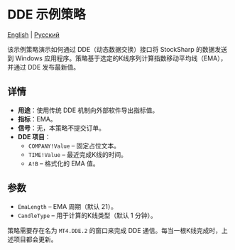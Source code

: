 # DDE 示例策略
[English](README.md) | [Русский](README_ru.md)

该示例策略演示如何通过 DDE（动态数据交换）接口将 StockSharp 的数据发送到 Windows 应用程序。策略基于选定的K线序列计算指数移动平均线（EMA），并通过 DDE 发布最新值。

## 详情

- **用途**：使用传统 DDE 机制向外部软件导出指标值。
- **指标**：EMA。
- **信号**：无，本策略不提交订单。
- **DDE 项目**：
  - `COMPANY!Value` – 固定占位文本。
  - `TIME!Value` – 最近完成K线的时间。
  - `A!B` – 格式化的 EMA 值。

## 参数

- `EmaLength` – EMA 周期（默认 21）。
- `CandleType` – 用于计算的K线类型（默认 1 分钟）。

策略需要存在名为 `MT4.DDE.2` 的窗口来完成 DDE 通信。每当一根K线完成时，上述项目都会更新。
